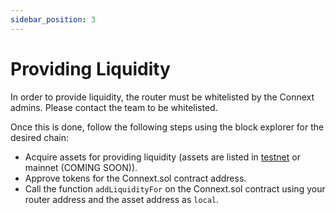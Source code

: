```yaml
---
sidebar_position: 3
---
```


# Providing Liquidity

In order to provide liquidity, the router must be whitelisted by the Connext admins. Please contact the team to be whitelisted.

Once this is done, follow the following steps using the block explorer for the desired chain:

- Acquire assets for providing liquidity (assets are listed in [testnet](../developers/testing-against-testnet.md#test-token-test) or mainnet (COMING SOON)).
- Approve tokens for the Connext.sol contract address.
- Call the function `addLiquidityFor` on the Connext.sol contract using your router address and the asset address as `local`.